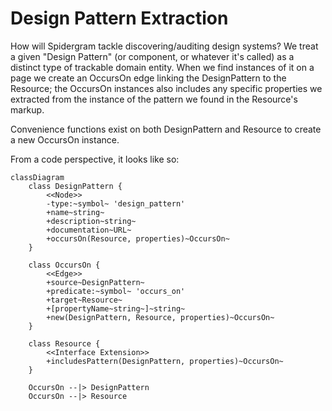# Design Pattern Extraction

How will Spidergram tackle discovering/auditing design systems? We treat a given "Design Pattern" (or component, or whatever it's called) as a distinct type of trackable domain entity. When we find instances of it on a page we create an OccursOn edge linking the DesignPattern to the Resource; the OccursOn instances also includes any specific properties we extracted from the instance of the pattern we found in the Resource's markup.

Convenience functions exist on both DesignPattern and Resource to create a new OccursOn instance.

From a code perspective, it looks like so:

```mermaid
classDiagram
    class DesignPattern {
        <<Node>>
        -type:~symbol~ 'design_pattern'
        +name~string~
        +description~string~
        +documentation~URL~
        +occursOn(Resource, properties)~OccursOn~
    }

    class OccursOn {
        <<Edge>>
        +source~DesignPattern~
        +predicate:~symbol~ 'occurs_on'
        +target~Resource~
        +[propertyName~string~]~string~
        +new(DesignPattern, Resource, properties)~OccursOn~
    }
    
    class Resource {
        <<Interface Extension>>
        +includesPattern(DesignPattern, properties)~OccursOn~
    }

    OccursOn --|> DesignPattern
    OccursOn --|> Resource
```
